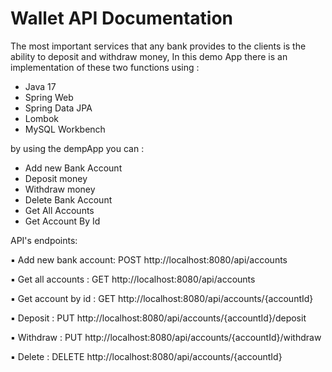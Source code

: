 # Wallet API Documentation


The most important services that any bank provides to the clients is the ability to deposit and withdraw money,
In this demo App there is an implementation of these two functions using :
- Java 17
- Spring Web
- Spring Data JPA
- Lombok
- MySQL Workbench

by using the dempApp you can :
- Add new Bank Account
- Deposit money
- Withdraw money
- Delete Bank Account
- Get All Accounts
- Get Account By Id

API's endpoints:



▪ Add new bank account: POST http://localhost:8080/api/accounts


▪ Get all accounts    : GET http://localhost:8080/api/accounts


▪ Get account by id   : GET http://localhost:8080/api/accounts/{accountId}



▪ Deposit             : PUT http://localhost:8080/api/accounts/{accountId}/deposit



▪ Withdraw            : PUT http://localhost:8080/api/accounts/{accountId}/withdraw



▪ Delete              : DELETE http://localhost:8080/api/accounts/{accountId}


